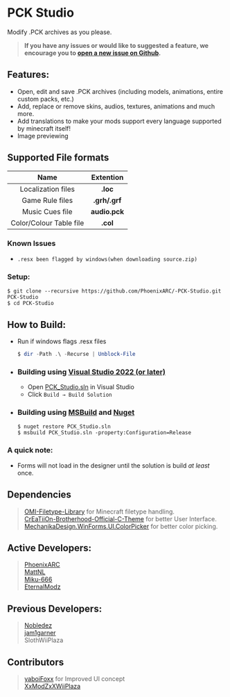 ﻿# PCK Studio
Modify .PCK archives as you please.<br>

> **If you have any issues or would like to suggested a feature, we encourage you to [open a new issue on Github](https://github.com/PhoenixARC/-PCK-Studio/issues).**

## Features:
* Open, edit and save .PCK archives (including models, animations, entire custom packs, etc.)
* Add, replace or remove skins, audios, textures, animations and much more.
* Add translations to make your mods support every language supported by minecraft itself!
* Image previewing

## Supported File formats

| Name | Extention |
|:-:|:-:|
| Localization files | **.loc** |
| Game Rule files | **.grh/.grf** |
| Music Cues file | **audio.pck** |
| Color/Colour Table file | **.col** |

### Known Issues
 - `.resx been flagged by windows(when downloading source.zip)`

### Setup:
```shell
$ git clone --recursive https://github.com/PhoenixARC/-PCK-Studio.git PCK-Studio
$ cd PCK-Studio
```

## How to Build:

* Run if windows flags .resx files
    ```powershell
    $ dir -Path .\ -Recurse | Unblock-File
    ```
- ### Building using [Visual Studio 2022 (or later)](https://visualstudio.microsoft.com/downloads)
    * Open [PCK_Studio.sln](./PCK_Studio.sln) in Visual Studio
    * Click `Build → Build Solution`

- ### Building using [MSBuild](https://github.com/dotnet/msbuild/releases) and [Nuget](https://www.nuget.org/downloads)
    ```shell
    $ nuget restore PCK_Studio.sln
    $ msbuild PCK_Studio.sln -property:Configuration=Release
    ```

### A quick note:
* Forms will not load in the designer until the solution is build _at least_ once.

## Dependencies
  > [OMI-Filetype-Library](https://github.com/PhoenixARC/-OMI-Filetype-Library) for Minecraft filetype handling.<br>
  > [CrEaTiiOn-Brotherhood-Official-C-Theme](https://github.com/EternalModz/CrEaTiiOn-Brotherhood-Official-C-Theme) for better User Interface.<br>
  > [MechanikaDesign.WinForms.UI.ColorPicker](https://www.mechanikadesign.com/software/colorpicker-controls-for-windows-forms/) for better color picking.<br>
 
## Active Developers:
>  [PhoenixARC](https://github.com/PhoenixARC)<br>
>  [MattNL](https://github.com/MattN-L)<br>
>  [Miku-666](https://github.com/NessieHax)<br>
>  [EternalModz](https://github.com/EternalModz)<br>

## Previous Developers:
>  [Nobledez](https://github.com/Nobledez)<br>
>  [jam1garner](https://github.com/jam1garner)<br>
>  SlothWiiPlaza<br>

## Contributors
>  [yaboiFoxx](https://github.com/yaboiFoxx) for Improved UI concept<br>
>  [XxModZxXWiiPlaza](https://github.com/XxModZxXWiiPlaza)<br>